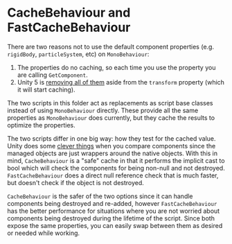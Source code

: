 CacheBehaviour and FastCacheBehaviour
===

There are two reasons not to use the default component properties (e.g. `rigidBody`, `particleSystem`, etc) on `MonoBehaviour`:

1. The properties do no caching, so each time you use the property you are calling `GetComponent`.
2. Unity 5 is [removing all of them](http://blogs.unity3d.com/2014/06/23/unity5-api-changes-automatic-script-updating/) aside from the `transform` property (which it will start caching).

The two scripts in this folder act as replacements as script base classes instead of using `MonoBehaviour` directly. These provide all the same properties as `MonoBehaviour` does currently, but they cache the results to optimize the properties.

The two scripts differ in one big way: how they test for the cached value. Unity does some [clever things](http://blogs.unity3d.com/2014/05/16/custom-operator-should-we-keep-it/) when you compare components since the managed objects are just wrappers around the native objects. With this in mind, `CacheBehaviour` is a "safe" cache in that it performs the implicit cast to bool which will check the components for being non-null and not destroyed. `FastCacheBehaviour` does a direct null reference check that is much faster, but doesn't check if the object is not destroyed.

`CacheBehaviour` is the safer of the two options since it can handle components being destroyed and re-added, however `FastCacheBehaviour` has the better performance for situations where you are not worried about components being destroyed during the lifetime of the script. Since both expose the same properties, you can easily swap between them as desired or needed while working.
